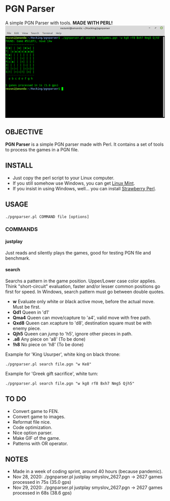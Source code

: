 # PGN Parser
A simple PGN Parser with tools. **MADE WITH PERL!**
![ScreenShot](https://raw.githubusercontent.com/NezumiRonin/pgnparser/main/screenshot.png)

## OBJECTIVE
**PGN Parser** is a simple PGN parser made with Perl.
It contains a set of tools to process the games in a PGN file.

## INSTALL
* Just copy the perl script to your Linux computer.
* If you still somehow use Windows, you can get [Linux Mint](https://linuxmint.com/).
* If you insist in using Windows, well... you can install [Strawberry Perl](http://strawberryperl.com/).
	

## USAGE
```shell
./pgnparser.pl COMMAND file [options]
```

### COMMANDS
#### justplay
Just reads and silently plays the games, good for testing PGN file and benchmark.
#### search
Searchs a pattern in the game position. Upper/Lower case color applies. Think "short-circuit" evaluation, faster and/or lesser common positions go first for speed. In Windows, search pattern must go between double quotes.


* **w**	Evaluate only *w*hite or *b*lack active move, before the actual move. Must be first.
* **Qd1** Queen in 'd1'
* **Qma4** Queen can *m*ove/capture to 'a4', valid move with free path.
* **Qxd8** Queen can *x*capture to 'd8', destination square must be with enemy piece.
* **Qjh5** Queen can *j*ump to 'h5', ignore other pieces in path.
* **.a8**  Any piece on 'a8' (To be done)
* **!h8**  No piece on 'h8' (To be done)

Example for 'King Usurper', white king on black throne:
```shell
./pgnparser.pl search file.pgn "w Ke8"
```

Example for 'Greek gift sacrifice', white turn:
```shell
./pgnparser.pl search file.pgn "w kg8 rf8 Bxh7 Nmg5 Qjh5"
```


## TO DO
* Convert game to FEN.
* Convert game to images.
* Reformat file nice.
* Code optimization.
* Nice option parser.
* Make GIF of the game.
* Patterns with OR operator.


## NOTES
* Made in a week of coding sprint, around 40 hours (because pandemic).
* Nov 28, 2020: ./pgnparser.pl justplay smyslov_2627.pgn -> 2627 games processed in 75s (35.0 gps)
* Nov 29, 2020: ./pgnparser.pl justplay smyslov_2627.pgn -> 2627 games processed in 68s (38.6 gps)


